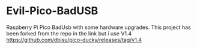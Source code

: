 # Evil-Pico-BadUSB
Raspberry Pi Pico BadUsb with some hardware upgrades.
This project has been forked from the repo in the link but i use V1.4 https://github.com/dbisu/pico-ducky/releases/tag/v1.4
